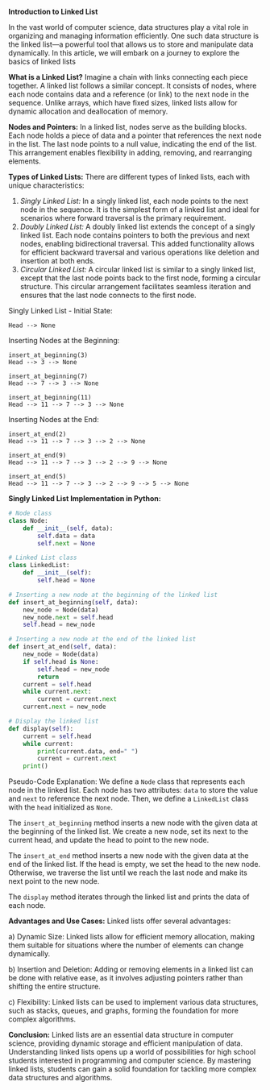 **Introduction to Linked List**

In the vast world of computer science, data structures play a vital role in organizing and managing information efficiently. 
One such data structure is the linked list—a powerful tool that allows us to store and manipulate data dynamically. 
In this article, we will embark on a journey to explore the basics of linked lists

**What is a Linked List?**
Imagine a chain with links connecting each piece together. A linked list follows a similar concept. 
It consists of nodes, where each node contains data and a reference (or link) to the next node in the sequence. 
Unlike arrays, which have fixed sizes, linked lists allow for dynamic allocation and deallocation of memory.

**Nodes and Pointers:**
In a linked list, nodes serve as the building blocks. 
Each node holds a piece of data and a pointer that references the next node in the list. 
The last node points to a null value, indicating the end of the list. 
This arrangement enables flexibility in adding, removing, and rearranging elements.


**Types of Linked Lists:**
There are different types of linked lists, each with unique characteristics:

1. *Singly Linked List:*
In a singly linked list, each node points to the next node in the sequence. 
It is the simplest form of a linked list and ideal for scenarios where forward traversal is the primary requirement.
2. *Doubly Linked List:*
A doubly linked list extends the concept of a singly linked list. 
Each node contains pointers to both the previous and next nodes, enabling bidirectional traversal. 
This added functionality allows for efficient backward traversal and various operations like deletion and insertion at both ends.
3. *Circular Linked List:*
A circular linked list is similar to a singly linked list, except that the last node points back to the first node, forming a circular structure. 
This circular arrangement facilitates seamless iteration and ensures that the last node connects to the first node.



Singly Linked List - Initial State:

```text
Head --> None
```

Inserting Nodes at the Beginning:

```text
insert_at_beginning(3)
Head --> 3 --> None
```

```text
insert_at_beginning(7)
Head --> 7 --> 3 --> None
```

```text
insert_at_beginning(11)
Head --> 11 --> 7 --> 3 --> None
```

Inserting Nodes at the End:

```text
insert_at_end(2)
Head --> 11 --> 7 --> 3 --> 2 --> None
```

```text
insert_at_end(9)
Head --> 11 --> 7 --> 3 --> 2 --> 9 --> None
```

```text
insert_at_end(5)
Head --> 11 --> 7 --> 3 --> 2 --> 9 --> 5 --> None
```

**Singly Linked List Implementation in Python:**

```python
# Node class
class Node:
    def __init__(self, data):
        self.data = data
        self.next = None

# Linked List class
class LinkedList:
    def __init__(self):
        self.head = None

# Inserting a new node at the beginning of the linked list
def insert_at_beginning(self, data):
    new_node = Node(data)
    new_node.next = self.head
    self.head = new_node

# Inserting a new node at the end of the linked list
def insert_at_end(self, data):
    new_node = Node(data)
    if self.head is None:
        self.head = new_node
        return
    current = self.head
    while current.next:
        current = current.next
    current.next = new_node

# Display the linked list
def display(self):
    current = self.head
    while current:
        print(current.data, end=" ")
        current = current.next
    print()
```
    
Pseudo-Code Explanation:
We define a `Node` class that represents each node in the linked list. 
Each node has two attributes: `data` to store the value and `next` to reference the next node.
Then, we define a `LinkedList` class with the `head` initialized as `None`.

The `insert_at_beginning` method inserts a new node with the given data at the beginning of the linked list. 
We create a new node, set its next to the current head, and update the head to point to the new node.

The `insert_at_end` method inserts a new node with the given data at the end of the linked list. 
If the head is empty, we set the head to the new node. 
Otherwise, we traverse the list until we reach the last node and make its next point to the new node.

The `display` method iterates through the linked list and prints the data of each node.



**Advantages and Use Cases:**
Linked lists offer several advantages:

a) Dynamic Size: Linked lists allow for efficient memory allocation, making them suitable for situations where the number of elements can change dynamically.

b) Insertion and Deletion: Adding or removing elements in a linked list can be done with relative ease, as it involves adjusting pointers rather than shifting the entire structure.

c) Flexibility: Linked lists can be used to implement various data structures, such as stacks, queues, and graphs, forming the foundation for more complex algorithms.

**Conclusion:**
Linked lists are an essential data structure in computer science, providing dynamic storage and efficient manipulation of data. 
Understanding linked lists opens up a world of possibilities for high school students interested in programming and computer science. 
By mastering linked lists, students can gain a solid foundation for tackling more complex data structures and algorithms.
